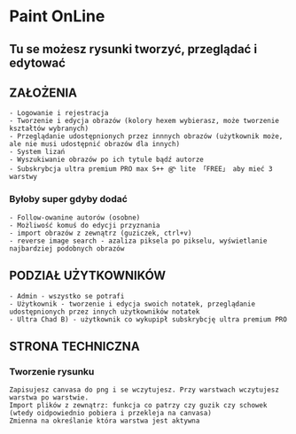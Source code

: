 # Paint OnLine

## Tu se możesz rysunki tworzyć, przeglądać i edytować

## ZAŁOŻENIA
    - Logowanie i rejestracja
    - Tworzenie i edycja obrazów (kolory hexem wybierasz, może tworzenie kształtów wybranych)
    - Przeglądanie udostępnionych przez innnych obrazów (użytkownik może, ale nie musi udostępnić obrazów dla innych)
    - System lizań
    - Wyszukiwanie obrazów po ich tytule bądź autorze
    - Subskrybcja ultra premium PRO max S++ ௹ lite 「FREE」 aby mieć 3 warstwy  
    
### Byłoby super gdyby dodać
    - Follow-owanine autorów (osobne)
    - Możliwość komuś do edycji przyznania
    - import obrazów z zewnątrz (guziczek, ctrl+v)
    - reverse image search - azaliza piksela po pikselu, wyświetlanie najbardziej podobnych obrazów
    
## PODZIAŁ UŻYTKOWNIKÓW
    - Admin - wszystko se potrafi
    - Użytkownik - tworzenie i edycja swoich notatek, przeglądanie udostępnionych przez innych użytkowników notatek
    - Ultra Chad B) - użytkownik co wykupipł subskrybcję ultra premium PRO
    
## STRONA TECHNICZNA
    
### Tworzenie rysunku
    
    Zapisujesz canvasa do png i se wczytujesz. Przy warstwach wczytujesz warstwa po warstwie.
    Import plików z zewnątrz: funkcja co patrzy czy guzik czy schowek (wtedy oidpowiednio pobiera i przekleja na canvasa)
    Zmienna na określanie która warstwa jest aktywna
